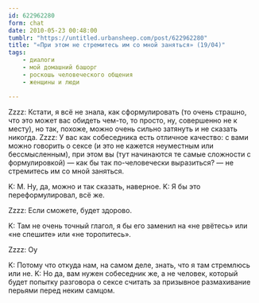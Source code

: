 ```yaml
---
id: 622962280
form: chat
date: 2010-05-23 00:48:00
tumblr: "https://untitled.urbansheep.com/post/622962280"
title: "«При этом не стремитесь им со мной заняться» (19/04)"
tags:
    - диалоги
    - мой домашний башорг
    - роскошь человеческого общения
    - женщины и люди

---
```


Zzzz: Кстати, я всё не знала, как сформулировать (то очень страшно, что это может вас обидеть чем-то, то просто, ну, совершенно не к месту), но так, похоже, можно очень сильно затянуть и не сказать никогда.
Zzzz: У вас как собеседника есть отличное качество: с вами можно говорить о сексе (и это не кажется неуместным или бессмысленным), при этом вы (тут начинаются те самые сложности с формулировкой) — как бы так по-человечески выразиться? — не стремитесь им со мной заняться.

K: М. Ну, да, можно и так сказать, наверное.
K: Я бы это переформулировал, всё же.

Zzzz: Если сможете, будет здорово.

K: Там не очень точный глагол, я бы его заменил на «не рвётесь» или «не спешите» или «не торопитесь».

Zzzz: Оу

K: Потому что откуда нам, на самом деле, знать, что я там стремлюсь или не.
K: Но да, вам нужен собеседник же, а не человек, который будет попытку разговора о сексе считать за призывное размахивание перьями перед неким самцом.

